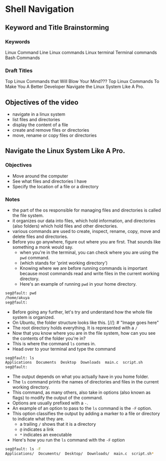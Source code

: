 # Shell Navigation

## Keyword and Title Brainstorming

### Keywords

Linux Command Line
Linux commands
Linux terminal
Terminal commands
Bash Commands

### Draft Titles

Top Linux Commands that Will Blow Your Mind???
Top Linux Commands To Make You A Better Developer
Navigate the Linux System Like A Pro.

## Objectives of the video

- navigate in a linux system
- list files and directories
- display the content of a file
- create and remove files or directories
- move, rename or copy files or directories

## Navigate the Linux System Like A Pro.

### Objectives

- Move around the computer
- See what files and directories I have
- Specify the location of a file or a directory

### Notes

- the part of the os responsible for managing files and directories is called the file system.
- it organizes our data into files, which hold information, and directories (also folders) which hold files and other directories.
- various commands are used to create, inspect, rename, copy, move and delete files and directories.
- Before you go anywhere, figure out where you are first. That sounds like something a monk would say.
  - when you're in the terminal, you can check where you are using the `pwd` command.
  - (which stands for 'print working directory')
  - Knowing where we are before running commands is important because most commands read and write files in the current working directory.
  - Here's an example of running `pwd` in your home directory.

```bash
seg@fault: pwd
/home/akuya
seg@fault:
```

- Before going any further, let's try and understand how the whole file system is organized.
- On Ubuntu, the folder structure looks like this.
  [//]: # "Image goes here"
- The root directory holds everything. It is represented with a `/`
- Now that you know where you are in the file system, how can you see the contents of the folder you're in?
- This is where the command `ls` comes in.
- Head over to your terminal and type the command

```bash
seg@fault: ls
Applications  Documents  Desktop  Downloads  main.c  script.sh
seg@fault:
```

- The output depends on what you actually have in you home folder.
- The `ls` command prints the names of directories and files in the current working directory.
- This command, as many others, also take in options (also known as flags) to modify the output of the command.
- Options are usually prefixed with a `-`.
- An example of an option to pass to the `ls` command is the `-F` option.
- This option classifies the output by adding a marker to a file or directory to indicate what they are.
  - a trailing `/` shows that it is a directory
  - `@` indicates a link
  - `*` indicates an executable
- Here's how you run the `ls` command with the `-F` option

```bash
seg@fault: ls -F
Applications/  Documents/  Desktop/  Downloads/  main.c  script.sh*
```

